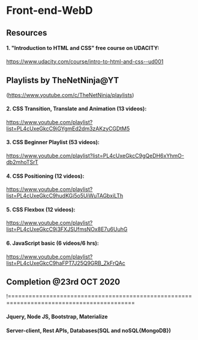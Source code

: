 # Front-end-WebD

## Resources

#### 1. "Introduction to HTML and CSS" free course on UDACITY: 
https://www.udacity.com/course/intro-to-html-and-css--ud001

## Playlists by TheNetNinja@YT 
(https://www.youtube.com/c/TheNetNinja/playlists)

#### 2. CSS Transition, Translate and Animation (13 videos):
https://www.youtube.com/playlist?list=PL4cUxeGkcC9iGYgmEd2dm3zAKzyCGDtM5
 
#### 3. CSS Beginner Playlist (53 videos):
https://www.youtube.com/playlist?list=PL4cUxeGkcC9gQeDH6xYhmO-db2mhoTSrT 

#### 4. CSS Positioning (12 videos):
https://www.youtube.com/playlist?list=PL4cUxeGkcC9hudKGi5o5UiWuTAGbxiLTh

#### 5. CSS Flexbox (12 videos):
https://www.youtube.com/playlist?list=PL4cUxeGkcC9i3FXJSUfmsNOx8E7u6UuhG

#### 6. JavaScript basic (6 videos/6 hrs):
https://www.youtube.com/playlist?list=PL4cUxeGkcC9haFPT7J25Q9GRB_ZkFrQAc


## Completion @23rd OCT 2020
!==========================================================================================
#### Jquery, Node JS, Bootstrap, Materialize

#### Server-client, Rest APIs, Databases(SQL and noSQL{MongoDB})
